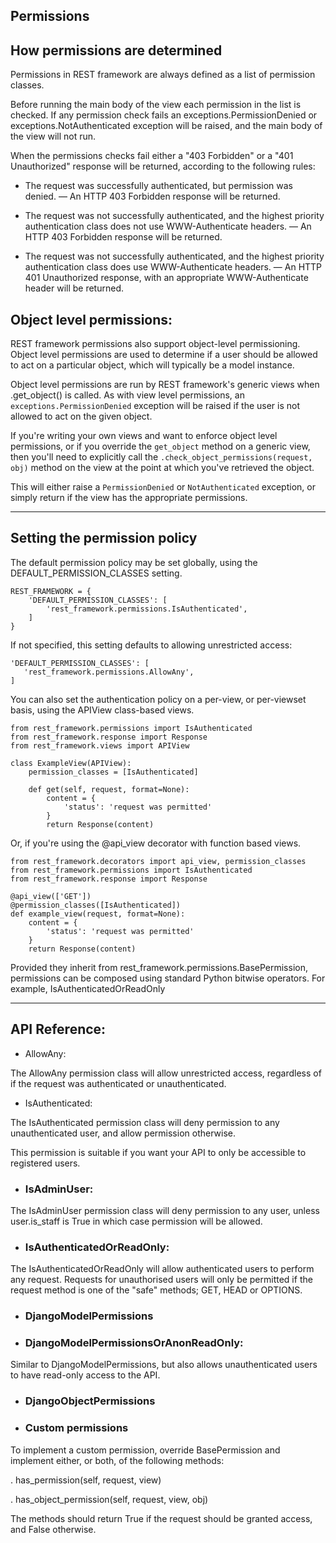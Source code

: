 ## Permissions


## How permissions are determined

Permissions in REST framework are always defined as a list of permission classes.

Before running the main body of the view each permission in the list is checked. If any permission check fails an exceptions.PermissionDenied or exceptions.NotAuthenticated exception will be raised, and the main body of the view will not run.

When the permissions checks fail either a "403 Forbidden" or a "401 Unauthorized" response will be returned, according to the following rules:

- The request was successfully authenticated, but permission was denied. — An HTTP 403 Forbidden response will be returned.

- The request was not successfully authenticated, and the highest priority authentication class does not use WWW-Authenticate headers. — An HTTP 403 Forbidden response will be returned.

- The request was not successfully authenticated, and the highest priority authentication class does use WWW-Authenticate headers. — An HTTP 401 Unauthorized response, with an appropriate WWW-Authenticate header will be returned.

## Object level permissions:

REST framework permissions also support object-level permissioning. Object level permissions are used to determine if a user should be allowed to act on a particular object, which will typically be a model instance.

Object level permissions are run by REST framework's generic views when .get_object() is called. As with view level permissions, an ```exceptions.PermissionDenied``` exception will be raised if the user is not allowed to act on the given object.

If you're writing your own views and want to enforce object level permissions, or if you override the ```get_object``` method on a generic view, then you'll need to explicitly call the ```.check_object_permissions(request, obj)``` method on the view at the point at which you've retrieved the object.

This will either raise a ```PermissionDenied``` or ```NotAuthenticated``` exception, or simply return if the view has the appropriate permissions.


-------------------------

## Setting the permission policy

The default permission policy may be set globally, using the DEFAULT_PERMISSION_CLASSES setting.

```
REST_FRAMEWORK = {
    'DEFAULT_PERMISSION_CLASSES': [
        'rest_framework.permissions.IsAuthenticated',
    ]
}
```

If not specified, this setting defaults to allowing unrestricted access:
```
'DEFAULT_PERMISSION_CLASSES': [
   'rest_framework.permissions.AllowAny',
]
```

You can also set the authentication policy on a per-view, or per-viewset basis, using the APIView 
class-based views.

```
from rest_framework.permissions import IsAuthenticated
from rest_framework.response import Response
from rest_framework.views import APIView

class ExampleView(APIView):
    permission_classes = [IsAuthenticated]

    def get(self, request, format=None):
        content = {
            'status': 'request was permitted'
        }
        return Response(content)
```

Or, if you're using the @api_view decorator with function based views.
```
from rest_framework.decorators import api_view, permission_classes
from rest_framework.permissions import IsAuthenticated
from rest_framework.response import Response

@api_view(['GET'])
@permission_classes([IsAuthenticated])
def example_view(request, format=None):
    content = {
        'status': 'request was permitted'
    }
    return Response(content)
```

Provided they inherit from rest_framework.permissions.BasePermission, permissions can be composed using standard Python bitwise operators. For example, IsAuthenticatedOrReadOnly

---------------------


## API Reference:

- AllowAny:

The AllowAny permission class will allow unrestricted access, regardless of if the request was authenticated or unauthenticated.

- IsAuthenticated:

The IsAuthenticated permission class will deny permission to any unauthenticated user, and allow permission otherwise.

This permission is suitable if you want your API to only be accessible to registered users.

- ### IsAdminUser:

The IsAdminUser permission class will deny permission to any user, unless user.is_staff is True in which case permission will be allowed.

- ### IsAuthenticatedOrReadOnly:

The IsAuthenticatedOrReadOnly will allow authenticated users to perform any request. Requests for unauthorised users will only be permitted if the request method is one of the "safe" methods; GET, HEAD or OPTIONS.

- ### DjangoModelPermissions

- ### DjangoModelPermissionsOrAnonReadOnly:

Similar to DjangoModelPermissions, but also allows unauthenticated users to have read-only access to the API.

- ### DjangoObjectPermissions

- ### Custom permissions
To implement a custom permission, override BasePermission and implement either, or both, of the following methods:

. has_permission(self, request, view)

. has_object_permission(self, request, view, obj)

The methods should return True if the request should be granted access, and False otherwise.